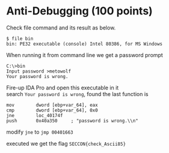 # Anti-Debugging (100 points)

Check file command and  its result as below.
```
$ file bin
bin: PE32 executable (console) Intel 80386, for MS Windows
```

When running it from command line we get a password prompt
```
C:\>bin
Input password >metowolf
Your password is wrong.
```

Fire-up IDA Pro and open this executable in it  
search `Your password is wrong`, found the last function is

```
mov        dword [ebp+var_64], eax
cmp        dword [ebp+var_64], 0x0
jne        loc_40174f
push       0x40a350     ; "password is wrong.\\n"
```

modify `jne` to `jmp 00401663`

executed we get the flag `SECCON{check_Ascii85}`
